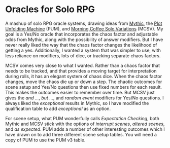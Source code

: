 # Oracles for Solo RPG

A mashup of solo RPG oracle systems, drawing ideas from
[Mythic](https://www.wordmillgames.com/mythic-gme.html), the [Plot Unfolding
Machine](https://jeansenvaars.itch.io/plot-unfolding-machine) (PUM), and
[Morning Coffee Solo
Variations](https://aleaiactandaest.blogspot.com/p/downloads.html) (MCSV). My
goal is a Yes/No oracle that incorporates the chaos factor and adjustable odds
from Mythic, along with the possibility of answer modifiers. But I have never
really liked the way that the chaos factor changes the likelihood of getting a
yes. Additionally, I wanted a system that was simpler to use, with less reliance
on modifiers, lots of dice, or tracking separate chaos factors.

MCSV comes very close to what I wanted. Rather than a chaos factor that needs to
be tracked, and that provides a moving target for interpretation during rolls,
it has an elegant system of chaos dice. When the chaos factor changes, move the
chaos die up or down a step. The chaotic outcomes for scene setup and Yes/No
questions then use fixed numbers for each result. This makes the outcomes easier
to remember over time. But MCSV just gives the *and ...*, *but ...*, and *random
event* modifiers for Yes/No questions. I always liked the *exceptional* results
in Mythic, so I have modified the qualification table to add *exceptional* as an
option.

For scene setup, what PUM wonderfully calls *Expectation Checking*, both Mythic
and MCSV stick with the options of *interrupt scenes*, *altered scenes*, and *as
expected*. PUM adds a number of other interesting outcomes which I have drawn on
to add three different scene setup tables. You will need a copy of PUM to use
the PUM v3 table.
